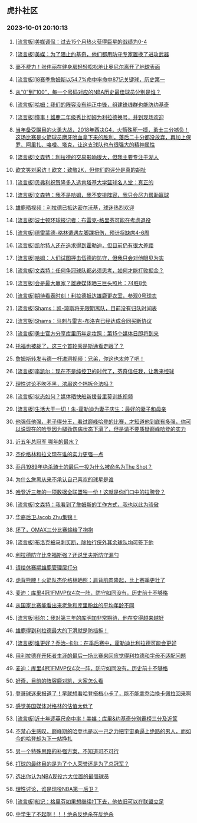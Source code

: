 ## 虎扑社区 
### 2023-10-01 20:10:13

1. [[流言板]美媒调侃：过去15个月热火获得巨星的战绩为0-4](https://bbs.hupu.com/62293788.html)

2. [[流言板]美媒：为了阻止约基奇，他们都用防守专家置换了进攻武器](https://bbs.hupu.com/62294173.html)

3. [毫不费力！张伟丽在健身房轻轻松松地让奥尼尔离开了地球表面](https://bbs.hupu.com/62292922.html)

4. [[流言板]18赛季詹姆斯以54.7%命中率命中87记关键球，历史第一](https://bbs.hupu.com/62292328.html)

5. [从“0”到“100”，每一个号码对应的NBA历史最佳球员分别是谁？](https://bbs.hupu.com/62295962.html)

6. [[流言板]哈姆：我们的阵容没有纯正中锋，组建锋线群也能防约基奇](https://bbs.hupu.com/62293332.html)

7. [[流言板]懂事！雄鹿二年级秀比彻姆为利拉德换号，并到现场欢迎](https://bbs.hupu.com/62293667.html)

8. [当年备受瞩目的火勇大战，2018年西决G4，火箭殊死一搏，勇士三分撼负！这场比赛是火箭球员磨牙吮血拿下来的胜利，落后二十分都没放弃，再加上保罗、阿里扎、咯噔、塔克，让这支球队也有很强大的精神属性](https://bbs.hupu.com/62292141.html)

9. [[流言板]文森特：利拉德的交易影响很大，但我主要专注于湖人](https://bbs.hupu.com/62294686.html)

10. [欧文笑对采访！欧文：致敬2K，但你们的评分是真的胡扯](https://bbs.hupu.com/62293825.html)

11. [[流言板]贝弗利祝贺隆多入选肯塔基大学篮球名人堂：真正的](https://bbs.hupu.com/62293183.html)

12. [[流言板]文森特：我不是哈姆，我不安排阵容，我只会尽力帮助赢球](https://bbs.hupu.com/62293591.html)

13. [雄鹿晒视频：利拉德已抵达密尔沃基，球迷热烈欢迎](https://bbs.hupu.com/62291472.html)

14. [[流言板]波士顿环球报记者：布雷克-格里芬可能在考虑退役](https://bbs.hupu.com/62291617.html)

15. [[流言板]德雷蒙德-格林遭遇左脚踝扭伤，预计将缺席4-6周](https://bbs.hupu.com/62291145.html)

16. [[流言板]凯尔特人还在追求得到霍勒迪，但目前仍有很大差距](https://bbs.hupu.com/62291443.html)

17. [[流言板]哈姆：人们试图抨击伍德的防守，但我只会对他眼见为实](https://bbs.hupu.com/62292033.html)

18. [[流言板]文森特：任何争冠球队都必须思考，如何才能打败掘金？](https://bbs.hupu.com/62293503.html)

19. [[流言板]会是最大赢家？雄鹿媒体晒三巨头照片：74胜8负](https://bbs.hupu.com/62292217.html)

20. [[流言板]期待看表时刻！利拉德抵达雄鹿更衣室，参观0号球衣](https://bbs.hupu.com/62292076.html)

21. [[流言板]Shams：凯-琼斯将无限期离队，目前没有归队时间表](https://bbs.hupu.com/62291215.html)

22. [[流言板]Shams：马刺与雷吉-布洛克已经达成合同买断协议](https://bbs.hupu.com/62291207.html)

23. [[流言板]勇士官方分享库里历年定妆照：第15个媒体日即将到来](https://bbs.hupu.com/62292958.html)

24. [托福也被裁了，这三个首轮秀是斯通看走眼了？](https://bbs.hupu.com/62291794.html)

25. [詹姆斯转发韦德一杆进洞视频：兄弟，你这也太帅了吧！](https://bbs.hupu.com/62291447.html)

26. [[流言板]李凯尔：现在不是纯控卫的时代了，芬奇信任我，让我来控球](https://bbs.hupu.com/62293121.html)

27. [理性讨论不吹不黑，浓眉这个挡拆合法吗？](https://bbs.hupu.com/62295981.html)

28. [[流言板]状态如何？媒体晒快船新援普里莫训练视频](https://bbs.hupu.com/62295774.html)

29. [[流言板]生活大于一切！朱-霍勒迪为妻子庆生：最好的妻子和母亲](https://bbs.hupu.com/62295812.html)

30. [他强任他强，老子得分王，看过巅峰哈登的比赛，才知道他到底有多强，你可以说现在的哈登因为腿劲伤病状态下滑了，但是请不要质疑巅峰哈登的实力](https://bbs.hupu.com/62296468.html)

31. [近五年总冠军 哪年的最水？](https://bbs.hupu.com/62297069.html)

32. [杰伦格林和拉文现在谁的实力更强一点](https://bbs.hupu.com/62296196.html)

33. [乔丹1989年绝杀骑士的最后一投为什么被命名为The Shot？](https://bbs.hupu.com/62296327.html)

34. [为什么詹黑从来不承认自己喜欢的球星是谁](https://bbs.hupu.com/62296919.html)

35. [哈登近三年的一项数据全联盟独一份！这就是你们口中的拉胯登？](https://bbs.hupu.com/62296800.html)

36. [[流言板]文森特：我看到了詹姆斯的工作方式，我也以此为骄傲](https://bbs.hupu.com/62293661.html)

37. [华裔后卫Jacob Zhu集锦！](https://bbs.hupu.com/62295573.html)

38. [坏了，OMAX三分比赛输给了抱抱](https://bbs.hupu.com/62296261.html)

39. [[流言板]布洛克被马刺买断，除独行侠外其余球队均可签下他](https://bbs.hupu.com/62291438.html)

40. [利拉德防守比李福斯强？还说里夫斯防守漏勺](https://bbs.hupu.com/62297080.html)

41. [请给休赛期雄鹿管理层打分](https://bbs.hupu.com/62297124.html)

42. [虎背熊腰！火箭队杰伦格林晒照：肩背肌肉隆起，比上赛季更壮了](https://bbs.hupu.com/62296715.html)

43. [麦迪：库里4冠1FMVP仅4次一阵，防守如同没有，历史前十不够格](https://bbs.hupu.com/62296542.html)

44. [从国家比赛能看出来老詹和库里粉丝的平均年龄不同](https://bbs.hupu.com/62297049.html)

45. [[流言板]科尔：我对第三年的库明加非常期待，他在变得越来越好](https://bbs.hupu.com/62291613.html)

46. [雄鹿得到利拉德最大的下滑就是防挡拆！](https://bbs.hupu.com/62297101.html)

47. [[流言板]谁更好？乔治-卡尔：在季后赛中，霍勒迪比利拉德可能会更好](https://bbs.hupu.com/62293084.html)

48. [用利拉德在开拓者生涯的最后一场比赛来回应觉得利拉德和字母不适配问题](https://bbs.hupu.com/62296460.html)

49. [麦迪：库里4冠1FMVP仅4次一阵，防守如同没有，历史前十不够格](https://bbs.hupu.com/62296533.html)

50. [好奇，目前的阵容鹿对凯，大家怎么看](https://bbs.hupu.com/62297226.html)

51. [登哥球迷来报道了！早就想看哈登搭档小卡了，能不能拿乔治换卡佩拉回来啊](https://bbs.hupu.com/62297137.html)

52. [感觉美国媒体对格林的估值太低了](https://bbs.hupu.com/62297009.html)

53. [[流言板]近十年逐英尺命中率！美媒：库里&约基奇分别霸榜三分及近筐](https://bbs.hupu.com/62294893.html)

54. [不禁心生感叹，巅峰期的哈登也是以一己之力把宇宙勇逼上绝路的男人，而如今的哈登却为下一站挣扎](https://bbs.hupu.com/62296613.html)

55. [另一个特殊思路的补强方案，不知道可不可行](https://bbs.hupu.com/62296949.html)

56. [打球的最终目的是为了个人荣誉还是为了总冠军？](https://bbs.hupu.com/62296459.html)

57. [选出你认为NBA现役六大位置的最强球员](https://bbs.hupu.com/62296642.html)

58. [理性讨论，谁是现役NBA第一后卫？](https://bbs.hupu.com/62296801.html)

59. [[流言板]船记：格里芬如果想继续打下去，他依旧可以在联盟立足](https://bbs.hupu.com/62293461.html)

60. [中学生了不起啊！！！绝杀反绝杀在反绝杀](https://bbs.hupu.com/62296875.html)

